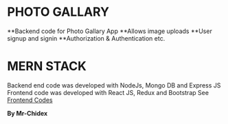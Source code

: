 # PHOTO GALLARY

\*\*Backend code for Photo Gallary App
\*\*Allows image uploads
\*\*User signup and signin
\*\*Authorization & Authentication etc.

# MERN STACK

Backend end code was developed with NodeJs, Mongo DB and Express JS
Frontend code was developed with React JS, Redux and Bootstrap
See [Frontend Codes ](https://github.com/mr-chidex/Dex_Photos_Frontend)

**By Mr-Chidex**
